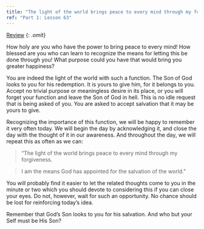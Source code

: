 ```yaml
---
title: "The light of the world brings peace to every mind through my forgiveness."
ref: "Part 1: Lesson 63"
---
```


<a class="hide-review" href="/acim/workbook/l082/#l063">Review</a>
{: .omit}

How holy are you who have the power to bring peace to every mind! How
blessed are you who can learn to recognize the means for letting this be
done through you! What purpose could you have that would bring you
greater happiness?

You are indeed the light of the world with such a function. The Son of
God looks to you for his redemption. It is yours to give him, for it
belongs to you. Accept no trivial purpose or meaningless desire in its
place, or you will forget your function and leave the Son of God in
hell. This is no idle request that is being asked of you. You are asked to
accept salvation that it may be yours to give.

Recognizing the importance of this function, we will be happy to
remember it very often today. We will begin the day by acknowledging it,
and close the day with the thought of it in our awareness. And
throughout the day, we will repeat this as often as we can:

> “The light of the world brings peace to every mind through my
> forgiveness.

> I am the means God has appointed for the salvation of the world.”

You will probably find it easier to let the related thoughts come to you
in the minute or two which you should devote to considering this if you
can close your eyes. Do not, however, wait for such an opportunity. No
chance should be lost for reinforcing today’s idea.

Remember that God’s Son looks to you for his salvation. And who but your
Self must be His Son?

